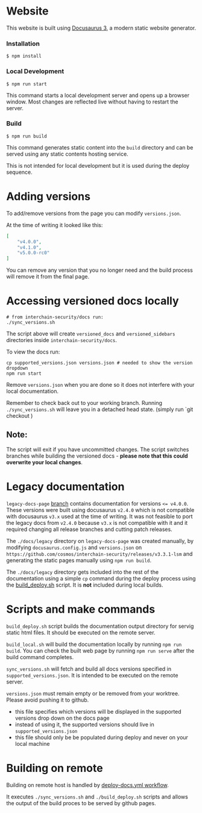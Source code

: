# Website

This website is built using [Docusaurus 3](https://docusaurus.io/), a modern static website generator.

### Installation

```
$ npm install
```

### Local Development

```
$ npm run start
```

This command starts a local development server and opens up a browser window. Most changes are reflected live without having to restart the server.

### Build

```
$ npm run build
```

This command generates static content into the `build` directory and can be served using any static contents hosting service.

This is not intended for local development but it is used during the deploy sequence.

# Adding versions

To add/remove versions from the page you can modify `versions.json`.

At the time of writing it looked like this:
```json
[
    "v4.0.0",
    "v4.1.0",
    "v5.0.0-rc0"
]
```

You can remove any version that you no longer need and the build process will remove it from the final page.


# Accessing versioned docs locally

```shell
# from interchain-security/docs run:
./sync_versions.sh
```

The script above will create `versioned_docs` and `versioned_sidebars` directories inside `interchain-security/docs`.

To view the docs run:

```shell
cp supported_versions.json versions.json # needed to show the version dropdown
npm run start
```

Remove  `versions.json` when you are done so it does not interfere with your local documentation.

Remember to check back out to your working branch. Running `./sync_versions.sh` will leave you in a detached head state.
(simply run `git checkout <working-branch>)

## Note:
The script will exit if you have uncommitted changes.
The script switches branches while building the versioned docs - **please note that this could overwrite your local changes**.


# Legacy documentation

`legacy-docs-page` [branch](https://github.com/cosmos/interchain-security/tree/legacy-docs-page) contains documentation for versions `<= v4.0.0`. These versions were built using docusaurus `v2.4.0` which is not compatible with docusaurus `v3.x` used at the time of writing. It was not feasible to port the legacy docs from `v2.4.0` because `v3.x` is not compatible with it and it required changing all release branches and cutting patch releases.

The `./docs/legacy` directory on `legacy-docs-page` was created manually, by modifying `docusaurus.config.js` and `versions.json` on `https://github.com/cosmos/interchain-security/releases/v3.3.1-lsm` and generating the static pages manually using `npm run build`.

The `./docs/legacy` directory gets included into the rest of the documentation using a simple `cp` command during the deploy process using the [build_deploy.sh](./build_deploy.sh) script. It is **not** included during local builds.


# Scripts and make commands

`build_deploy.sh` script builds the documentation output directory for servig static html files. It should be executed on the remote server.

`build_local.sh` will build the documentation locally by running `npm run build`. You can check the built web page by running `npm run serve` after the build command completes.

`sync_versions.sh` will fetch and build all docs versions specified in `supported_versions.json`. It is intended to be executed on the remote server.

`versions.json` must remain empty or be removed from your worktree. Please avoid pushing it to github.
* this file specifies which versions will be displayed in the supported versions drop down on the docs page
* instead of using it, the supported versions should live in `supported_versions.json`
* this file should only be be populated during deploy and never on your local machine

# Building on remote

Building on remote host is handled by [deploy-docs.yml workflow](.github/workflows/deploy-docs.yml).

It executes `./sync_versions.sh` and `./build_deploy.sh` scripts and allows the output of the build proces to be served by github pages.
